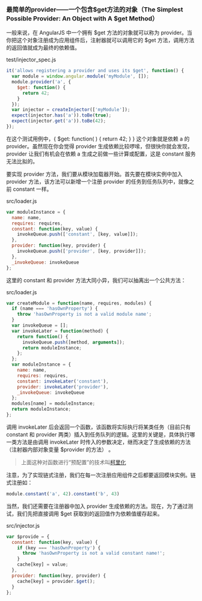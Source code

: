 ### 最简单的provider——一个包含$get方法的对象（The Simplest Possible Provider: An Object with A $get Method）

一般来说，在 AngularJS 中一个拥有 $get 方法的对象就可以称为 provider。当你把这个对象注册成为应用组件后，注射器就可以调用它的 $get 方法，调用方法的返回值就成为最终的依赖值。

test/injector\_spec.js

```js
it('allows registering a provider and uses its $get', function() {
  var module = window.angular.module('myModule', []);
  module.provider('a', {
    $get: function() {
      return 42;
    }
  });
  var injector = createInjector(['myModule']);
  expect(injector.has('a')).toBe(true);
  expect(injector.get('a')).toBe(42);
});
```

在这个测试用例中，{ $get: function\( \) { return 42; } } 这个对象就是依赖 a 的 provider。虽然现在你会觉得 provider 生成依赖比较啰嗦，但很快你就会发现，provider 让我们有机会在依赖 a 生成之前做一些计算或配置，这是 constant 服务无法比拟的。

要实现 provider 方法，我们要从模块加载器开始。首先要在模块实例中加入 provider 方法，该方法可以新增一个注册 provider 的任务到任务队列中，就像之前 constant 一样。

src/loader.js

```js
var moduleInstance = {
  name: name,
  requires: requires,
  constant: function(key, value) {
    invokeQueue.push(['constant', [key, value]]);
  },
  provider: function(key, provider) {
    invokeQueue.push(['provider', [key, provider]]);
  },
  _invokeQueue: invokeQueue
};
```

这里的 constant 和 provider 方法大同小异，我们可以抽离出一个公共方法：

src/loader.js

```js
var createModule = function(name, requires, modules) {
  if (name === 'hasOwnProperty') {
    throw 'hasOwnProperty is not a valid module name';
  }
  var invokeQueue = [];
  var invokeLater = function(method) {
    return function() {
      invokeQueue.push([method, arguments]);
      return moduleInstance;
    };
  };
  var moduleInstance = {
    name: name,
    requires: requires,
    constant: invokeLater('constant'),
    provider: invokeLater('provider'),
    _invokeQueue: invokeQueue
  };
  modules[name] = moduleInstance;
  return moduleInstance;
};
```

调用 invokeLater 后会返回一个函数，该函数将实际执行将某类任务（目前只有 constant 和 provider 两类）插入到任务队列的逻辑。这里的关键是，具体执行哪一类方法是由调用 invokeLater 时传入的参数决定，继而决定了生成依赖的方法（注射器内部对象变量 $provider 的方法） 。

> 上面这种对函数进行“预配置”的技术叫[柯里化](https://en.wikipedia.org/wiki/Currying)

注意，为了实现链式注册，我们在每一次注册应用组件之后都要返回模块实例。链式注册如：

```js
module.constant('a', 42).constant('b', 43)
```

当然，我们还需要在注册器中加入 provider 生成依赖的方法。现在，为了通过测试，我们先把直接调用 $get 获取到的返回值作为依赖值缓存起来。

src/injector.js

```js
var $provide = {
  constant: function(key, value) {
    if (key === 'hasOwnProperty') {
      throw 'hasOwnProperty is not a valid constant name!';
    }
    cache[key] = value;
  },
  provider: function(key, provider) {
    cache[key] = provider.$get();
  }
};
```



